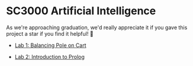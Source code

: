 # SC3000 Artificial Intelligence

As we're approaching graduation, we'd really appreciate it if you gave this project a star if you find it helpful! 🙏

- [Lab 1: Balancing Pole on Cart](https://ruochee723.github.io/SC3000-Balancing-Pole-on-Cart/)

- [Lab 2: Introduction to Prolog](lab2)
